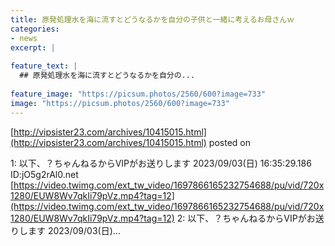 ```yaml
---
title: 原発処理水を海に流すとどうなるかを自分の子供と一緒に考えるお母さんｗ
categories:
- news
excerpt: |
  
feature_text: |
  ## 原発処理水を海に流すとどうなるかを自分の...
  
feature_image: "https://picsum.photos/2560/600?image=733"
image: "https://picsum.photos/2560/600?image=733"
---
```


[http://vipsister23.com/archives/10415015.html](http://vipsister23.com/archives/10415015.html)
posted on 

<!--more-->

1: 以下、？ちゃんねるからVIPがお送りします 2023/09/03(日) 16:35:29.186 ID:jO5g2rAl0.net [https://video.twimg.com/ext_tw_video/1697866165232754688/pu/vid/720x1280/EUW8Wv7qkIi79pVz.mp4?tag=12](https://video.twimg.com/ext_tw_video/1697866165232754688/pu/vid/720x1280/EUW8Wv7qkIi79pVz.mp4?tag=12) 2: 以下、？ちゃんねるからVIPがお送りします 2023/09/03(日)...
